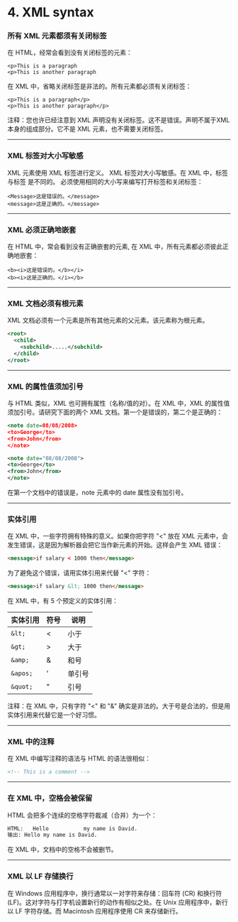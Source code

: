 # 4. XML syntax
### 所有 XML 元素都须有关闭标签
在 HTML，经常会看到没有关闭标签的元素：
```
<p>This is a paragraph
<p>This is another paragraph
```
在 XML 中，省略关闭标签是非法的。所有元素都必须有关闭标签：
```
<p>This is a paragraph</p>
<p>This is another paragraph</p>  
```
注释：您也许已经注意到 XML 声明没有关闭标签。这不是错误。声明不属于XML本身的组成部分。它不是 XML 元素，也不需要关闭标签。

-------

### XML 标签对大小写敏感
XML 元素使用 XML 标签进行定义。
XML 标签对大小写敏感。在 XML 中，标签 <Letter> 与标签 <letter> 是不同的。
必须使用相同的大小写来编写打开标签和关闭标签：
```
<Message>这是错误的。</message>
<message>这是正确的。</message> 
```

-------
### XML 必须正确地嵌套
在 HTML 中，常会看到没有正确嵌套的元素, 在 XML 中，所有元素都必须彼此正确地嵌套：
```
<b><i>这是错误的。</b></i>
<b><i>这是正确的。</i></b>
```

-------

### XML 文档必须有根元素
XML 文档必须有一个元素是所有其他元素的父元素。该元素称为根元素。
```xml
<root>
  <child>
    <subchild>.....</subchild>
  </child>
</root>
```

-------


### XML 的属性值须加引号
与 HTML 类似，XML 也可拥有属性（名称/值的对）。在 XML 中，XML 的属性值须加引号。请研究下面的两个 XML 文档。第一个是错误的，第二个是正确的：
``` xml
<note date=08/08/2008>
<to>George</to>
<from>John</from>
</note> 
```
``` xml
<note date="08/08/2008">
<to>George</to>
<from>John</from>
</note> 
```
在第一个文档中的错误是，note 元素中的 date 属性没有加引号。

-------

### 实体引用
在 XML 中，一些字符拥有特殊的意义。如果你把字符 "<" 放在 XML 元素中，会发生错误，这是因为解析器会把它当作新元素的开始。这样会产生 XML 错误：
```html
<message>if salary < 1000 then</message>
```
为了避免这个错误，请用实体引用来代替 "<" 字符：
```html
<message>if salary &lt; 1000 then</message> 
```
在 XML 中，有 5 个预定义的实体引用：


| 实体引用 |符号  |说明  |
| --- | --- | --- |
| `&lt;` |  <| 小于 |
|`&gt;`|	>	|大于|
|`&amp;`|	&|	和号|
|`&apos;`|	'	|单引号|
|`&quot;`	|"	|引号|


注释：在 XML 中，只有字符 "<" 和 "&" 确实是非法的。大于号是合法的，但是用实体引用来代替它是一个好习惯。

-------
### XML 中的注释
在 XML 中编写注释的语法与 HTML 的语法很相似：
``` html
<!-- This is a comment --> 
```

-------
### 在 XML 中，空格会被保留
HTML 会把多个连续的空格字符裁减（合并）为一个：
```html
HTML:	Hello           my name is David.
输出:	Hello my name is David.
```
在 XML 中，文档中的空格不会被删节。

-------
### XML 以 LF 存储换行
在 Windows 应用程序中，换行通常以一对字符来存储：回车符 (CR) 和换行符 (LF)。这对字符与打字机设置新行的动作有相似之处。在 Unix 应用程序中，新行以 LF 字符存储。而 Macintosh 应用程序使用 CR 来存储新行。